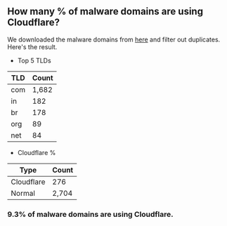 ## How many % of malware domains are using Cloudflare?


We downloaded the malware domains from [here](https://urlhaus.abuse.ch) and filter out duplicates.
Here's the result.


[//]: # (start replacement)


- Top 5 TLDs

| TLD | Count |
| --- | --- |
| com | 1,682 |
| in | 182 |
| br | 178 |
| org | 89 |
| net | 84 |


- Cloudflare %

| Type | Count |
| --- | --- |
| Cloudflare | 276 |
| Normal | 2,704 |


### 9.3% of malware domains are using Cloudflare.